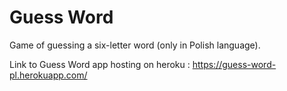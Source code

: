 # Guess Word

Game of guessing a six-letter word (only in Polish language).

Link to Guess Word app hosting on heroku : https://guess-word-pl.herokuapp.com/
